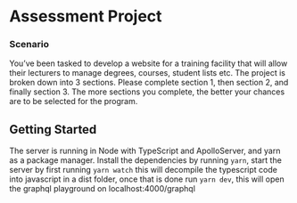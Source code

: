 # Assessment Project

### Scenario
You’ve been tasked to develop a website for a training facility that will allow their lecturers to manage degrees, courses, student lists etc. The project is broken down into 3 sections. Please complete section 1, then section 2, and finally section 3. The more sections you complete, the better your chances are to be selected for the program. 

## Getting Started

The server is running in Node with TypeScript and ApolloServer, and yarn as a package manager. 
Install the dependencies by running `` yarn ``, start the server by first running ``yarn watch`` this will decompile the typescript code into javascript in a dist folder, once that is done run ``yarn dev``, this will open the graphql playground on localhost:4000/graphql 